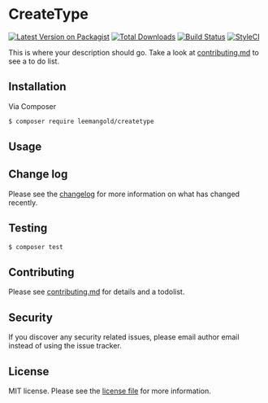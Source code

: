 # CreateType

[![Latest Version on Packagist][ico-version]][link-packagist]
[![Total Downloads][ico-downloads]][link-downloads]
[![Build Status][ico-travis]][link-travis]
[![StyleCI][ico-styleci]][link-styleci]

This is where your description should go. Take a look at [contributing.md](contributing.md) to see a to do list.

## Installation

Via Composer

``` bash
$ composer require leemangold/createtype
```

## Usage

## Change log

Please see the [changelog](changelog.md) for more information on what has changed recently.

## Testing

``` bash
$ composer test
```

## Contributing

Please see [contributing.md](contributing.md) for details and a todolist.

## Security

If you discover any security related issues, please email author email instead of using the issue tracker.

## License

MIT license. Please see the [license file](license.md) for more information.

[ico-version]: https://img.shields.io/packagist/v/leemangold/createtype.svg?style=flat-square
[ico-downloads]: https://img.shields.io/packagist/dt/leemangold/createtype.svg?style=flat-square
[ico-travis]: https://img.shields.io/travis/leemangold/createtype/master.svg?style=flat-square
[ico-styleci]: https://styleci.io/repos/294134718/shield

[link-packagist]: https://packagist.org/packages/leemangold/createtype
[link-downloads]: https://packagist.org/packages/leemangold/createtype
[link-travis]: https://travis-ci.org/leemangold/createtype
[link-styleci]: https://styleci.io/repos/294134718
[link-author]: https://github.com/leemangold
[link-contributors]: ../../contributors
